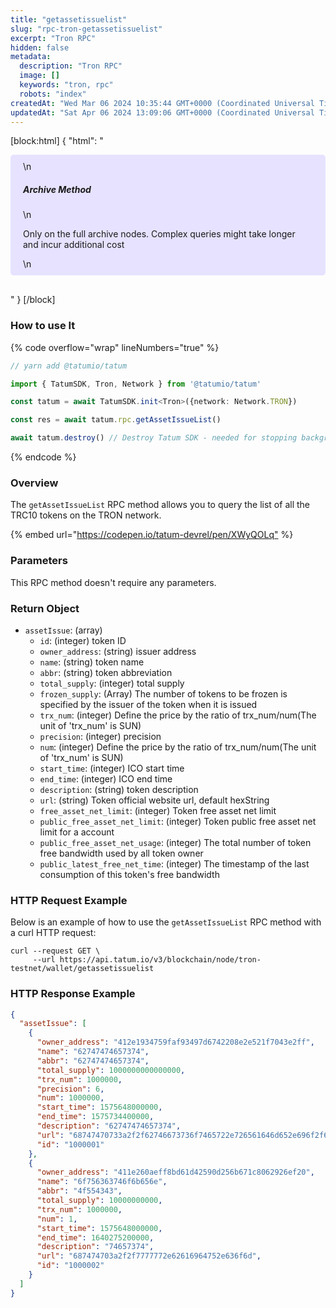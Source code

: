 ```yaml
---
title: "getassetissuelist"
slug: "rpc-tron-getassetissuelist"
excerpt: "Tron RPC"
hidden: false
metadata: 
  description: "Tron RPC"
  image: []
  keywords: "tron, rpc"
  robots: "index"
createdAt: "Wed Mar 06 2024 10:35:44 GMT+0000 (Coordinated Universal Time)"
updatedAt: "Sat Apr 06 2024 13:09:06 GMT+0000 (Coordinated Universal Time)"
---
```

[block:html]
{
  "html": "<div style="padding: 10px 20px; border-radius: 5px; background-color: #e6e2ff; margin: 0 0 30px 0;">\n  <h5>Archive Method</h5>\n  <p>Only on the full archive nodes. Complex queries might take longer and incur additional cost</p>\n</div>"
}
[/block]


### How to use It

{% code overflow="wrap" lineNumbers="true" %}

```typescript
// yarn add @tatumio/tatum

import { TatumSDK, Tron, Network } from '@tatumio/tatum'

const tatum = await TatumSDK.init<Tron>({network: Network.TRON})

const res = await tatum.rpc.getAssetIssueList()

await tatum.destroy() // Destroy Tatum SDK - needed for stopping background jobs
```

{% endcode %}

### Overview

The `getAssetIssueList` RPC method allows you to query the list of all the TRC10 tokens on the TRON network.

{% embed url="<https://codepen.io/tatum-devrel/pen/XWyQOLq"> %}

### Parameters

This RPC method doesn't require any parameters.

### Return Object

- `assetIssue`: (array)
  - `id`: (integer) token ID
  - `owner_address`: (string) issuer address
  - `name`: (string) token name
  - `abbr`: (string) token abbreviation
  - `total_supply`: (integer) total supply
  - `frozen_supply`: (Array) The number of tokens to be frozen is specified by the issuer of the token when it is issued
  - `trx_num`: (integer) Define the price by the ratio of trx\_num/num(The unit of 'trx\_num' is SUN)
  - `precision`: (integer) precision
  - `num`: (integer) Define the price by the ratio of trx\_num/num(The unit of 'trx\_num' is SUN)
  - `start_time`: (integer) ICO start time
  - `end_time`: (integer) ICO end time
  - `description`: (string) token description
  - `url`: (string) Token official website url, default hexString
  - `free_asset_net_limit`: (integer) Token free asset net limit
  - `public_free_asset_net_limit`: (integer) Token public free asset net limit for a account
  - `public_free_asset_net_usage`: (integer) The total number of token free bandwidth used by all token owner
  - `public_latest_free_net_time`: (integer) The timestamp of the last consumption of this token's free bandwidth

### HTTP Request Example

Below is an example of how to use the `getAssetIssueList` RPC method with a curl HTTP request:

```shell
curl --request GET \
     --url https://api.tatum.io/v3/blockchain/node/tron-testnet/wallet/getassetissuelist
```

### HTTP Response Example

```json
{
  "assetIssue": [
    {
      "owner_address": "412e1934759faf93497d6742208e2e521f7043e2ff",
      "name": "62747474657374",
      "abbr": "62747474657374",
      "total_supply": 1000000000000000,
      "trx_num": 1000000,
      "precision": 6,
      "num": 1000000,
      "start_time": 1575648000000,
      "end_time": 1575734400000,
      "description": "62747474657374",
      "url": "68747470733a2f2f62746673736f7465722e726561646d652e696f2f646f63732f686f772d746f2d6765742d737461727465642d776974682d736f746572",
      "id": "1000001"
    },
    {
      "owner_address": "411e260aeff8bd61d42590d256b671c8062926ef20",
      "name": "6f756363746f6b656e",
      "abbr": "4f554343",
      "total_supply": 10000000000,
      "trx_num": 1000000,
      "num": 1,
      "start_time": 1575648000000,
      "end_time": 1640275200000,
      "description": "74657374",
      "url": "687474703a2f2f7777772e62616964752e636f6d",
      "id": "1000002"
    }
  ]
}
```
